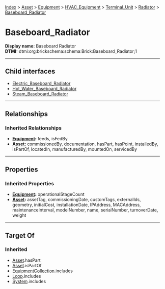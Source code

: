 [Index](../../../../../../Index.md) > [Asset](../../../../../Asset.md) > [Equipment](../../../../Equipment.md) > [HVAC_Equipment](../../../HVAC_Equipment.md) > [Terminal_Unit](../../Terminal_Unit.md) > [Radiator](../Radiator.md) > [Baseboard_Radiator](#)
# Baseboard_Radiator

**Display name:** Baseboard Radiator<br />
**DTMI:** dtmi:org:brickschema:schema:Brick:Baseboard_Radiator;1

---

## Child interfaces
* [Electric_Baseboard_Radiator](../Electric_Radiator/Electric_Baseboard_Radiator.md)
* [Hot_Water_Baseboard_Radiator](../Hot_Water_Radiator/Hot_Water_Baseboard_Radiator.md)
* [Steam_Baseboard_Radiator](../Steam_Radiator/Steam_Baseboard_Radiator.md)

---

## Relationships

### Inherited Relationships
* **[Equipment](../../../../Equipment.md):** feeds, isFedBy
* **[Asset](../../../../../Asset.md):** commissionedBy, documentation, hasPart, hasPoint, installedBy, isPartOf, locatedIn, manufacturedBy, mountedOn, servicedBy

---

## Properties

### Inherited Properties
* **[Equipment](../../../../Equipment.md):** operationalStageCount
* **[Asset](../../../../../Asset.md):** assetTag, commissioningDate, customTags, externalIds, geometry, initialCost, installationDate, IPAddress, MACAddress, maintenanceInterval, modelNumber, name, serialNumber, turnoverDate, weight

---

## Target Of
### Inherited
* [Asset](../../../../../Asset.md).hasPart
* [Asset](../../../../../Asset.md).isPartOf
* [EquipmentCollection](../../../../../../Collection/EquipmentCollection.md).includes
* [Loop](../../../../../../Collection/Loop/Loop.md).includes
* [System](../../../../../../Collection/System/System.md).includes
